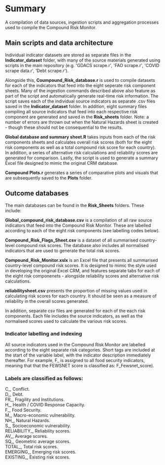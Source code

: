 # Summary

A compilation of data sources, ingestion scripts and aggregation processes used to compile the Compound Risk Monitor.

## Main scripts and data architecture

Individual indicator datasets are stored as separate files in the **Indicator_dataset** folder, with many of the source materials generated using scripts in the main repository (e.g. 'GDACS scrape.r', 'FAO scrape.r', 'COVID scrape data.r', 'Debt scrape.r'). 

Alongside this, **Coumpound_Risk_database.r** is used to compile datasets for each of the indicators that feed into the eight seperate risk component sheets. Many of the ingestion commands described above also feature as part of the script and automatically generate real-time risk information. The script saves each of the individual source indicators as separate .csv files saved in the **Indicator_dataset** folder. In addition, eight summary files compiling all source indicators that feed into each respective risk component are generated and saved in the **Risk_sheets** folder. Note: a number of errors are thrown out when the Natural Hazards sheet is created - though these should not be consequential to the results.

**Global database and summary sheet.R** takes inputs from each of the risk components sheets and calculates overall risk scores (both for the eight risk components as well as a total compound risk score for each country). In addition, a series of alternative risk calculations and reliability scores are generated for comparison. Lastly, the script is used to generate a summary Excel file designed to mimic the original CRM database.

**Compound Plots.r** generates a series of comparative plots and visuals that are subsequently saved to the **Plots** folder.

## Outcome databases

The main databases can be found in the **Risk_Sheets** folders. These include:

**Global_compound_risk_database.csv** is a compilation of all raw source indicators that feed into the Compound Risk Monitor. These are labelled according to each of the eight risk components (see labelling codes below). 

**Compound_Risk_Flags_Sheet.csv** is a dataset of all summarised country-level compound risk scores. The database also includes all normalised indicators that are used to generate the total risk scores.

**Compound_Risk_Monitor.xslx** is an Excel file that presents all summarised country-level compound risk scores. It is designed to mimic the style used in developing the original Excel CRM, and features separate tabs for each of the eight risk componenets - alongside reliability scores and alternative risk calculations.

**reliabilitysheet.csv** presents the proportion of missing values used in calculating risk scores for each country. It should be seen as a measure of reliability in the overall scores generated.

In addition, separate csv files are generated for each of the each risk components. Each file includes the source indicators, as well as the normalised scores used to calculate the various risk scores.

### Indicator labelling and indexing

All source indicators used in the Compound Risk Monitor are labelled according to the eight separate risk categories. Short tags are included at the start of the variable label, with the indicator description immediately thereafter. For example, F_ is assigned to all food security indicators, meaning that that the FEWSNET score is classified as: F_Fewsnet_score). 

### Labels are classified as follows:

C_, Conflict.  
D_, Debt.  
FR_, Fragility and Institutions.  
H_, Health / COVID Response Capacity.  
F_, Food Security.  
M_, Macro-economic vulnerability.  
NH_, Natural Hazards.  
S_, Socioeconomic vulnerability.  
RELIABILITY_, Reliability scores.  
AV_, Average scores.  
SQ_, Geometric average scores.  
TOTAL_, Total risk scores.  
EMERGING_, Emerging risk scores.  
EXISTING_, Existing risk scores.  

